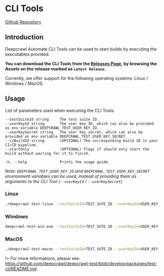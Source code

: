 # CLI Tools

[Github Repository](https://github.com/deepcrawl/deepcrawl-test/tree/develop/packages/test-cli)

## Introduction

Deepcrawl Automate CLI Tools can be used to start builds by executing the executables provided.

**You can download the CLI Tools from the [Releases Page](https://github.com/deepcrawl/deepcrawl-test/releases), by browsing the Assets on the release marked as `Latest Release`.**

Currently, we offer support for the following operating systems: Linux / Windows / MacOS.

## Usage

List of parameters used when executing the CLI Tools:

```
--testSuiteId string     The test suite ID.
--userKeyId string       The user key ID, which can also be provided as env variable DEEPCRAWL_TEST_USER_KEY_ID.
--userKeySecret string   The user key secret, which can also be provided as env variable DEEPCRAWL_TEST_USER_KEY_SECRET.
--ciBuildId string       (OPTIONAL) The corresponding build ID in your CI/CD pipeline.
--startOnly              (OPTIONAL) Flags if should only start the build without waiting for it to finish.

-h, --help               Prints the usage guide.
```

_Note: `DEEPCRAWL_TEST_USER_KEY_ID` and `DEEPCRAWL_TEST_USER_KEY_SECRET` environment variables can be used, instead of providing them as arguments to the CLI Tool (`--userKeyId` / `--userKeySecret`)_

### Linux

```bash
./deepcrawl-test-linux --testSuiteId=TEST_SUTE_ID --userKeyId=USER_KEY_ID --userKeySecret=USER_KEY_SECRET
```

### Windows

```bash
deepcrawl-test-win.exe --testSuiteId=TEST_SUTE_ID --userKeyId=USER_KEY_ID --userKeySecret=USER_KEY_SECRET
```

### MacOS

```bash
./deepcrawl-test-macos --testSuiteId=TEST_SUTE_ID --userKeyId=USER_KEY_ID --userKeySecret=USER_KEY_SECRET
```

!> For more informations, please see: https://github.com/deepcrawl/deepcrawl-test/blob/develop/packages/test-cli/README.md.
